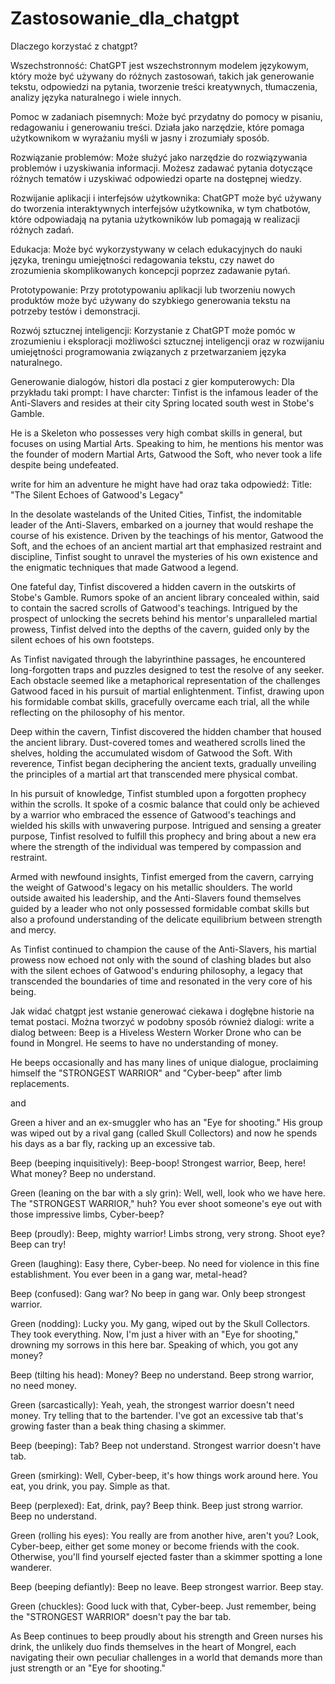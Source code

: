 # Zastosowanie_dla_chatgpt

Dlaczego korzystać z chatgpt?

Wszechstronność: ChatGPT jest wszechstronnym modelem językowym, który może być używany do różnych zastosowań, takich jak generowanie tekstu, odpowiedzi na pytania, tworzenie treści kreatywnych, tłumaczenia, analizy języka naturalnego i wiele innych.

Pomoc w zadaniach pisemnych: Może być przydatny do pomocy w pisaniu, redagowaniu i generowaniu treści. Działa jako narzędzie, które pomaga użytkownikom w wyrażaniu myśli w jasny i zrozumiały sposób.

Rozwiązanie problemów: Może służyć jako narzędzie do rozwiązywania problemów i uzyskiwania informacji. Możesz zadawać pytania dotyczące różnych tematów i uzyskiwać odpowiedzi oparte na dostępnej wiedzy.

Rozwijanie aplikacji i interfejsów użytkownika: ChatGPT może być używany do tworzenia interaktywnych interfejsów użytkownika, w tym chatbotów, które odpowiadają na pytania użytkowników lub pomagają w realizacji różnych zadań.

Edukacja: Może być wykorzystywany w celach edukacyjnych do nauki języka, treningu umiejętności redagowania tekstu, czy nawet do zrozumienia skomplikowanych koncepcji poprzez zadawanie pytań.

Prototypowanie: Przy prototypowaniu aplikacji lub tworzeniu nowych produktów może być używany do szybkiego generowania tekstu na potrzeby testów i demonstracji.

Rozwój sztucznej inteligencji: Korzystanie z ChatGPT może pomóc w zrozumieniu i eksploracji możliwości sztucznej inteligencji oraz w rozwijaniu umiejętności programowania związanych z przetwarzaniem języka naturalnego.

Generowanie dialogów, histori dla postaci z gier komputerowych:
Dla przykładu taki prompt:
I have charcter:
Tinfist is the infamous leader of the Anti-Slavers and resides at their city Spring located south west in Stobe's Gamble.

He is a Skeleton who possesses very high combat skills in general, but focuses on using Martial Arts. Speaking to him, he mentions his mentor was the founder of modern Martial Arts, Gatwood the Soft, who never took a life despite being undefeated.

write for him an adventure he might have had
oraz taka odpowiedź:
Title: "The Silent Echoes of Gatwood's Legacy"

In the desolate wastelands of the United Cities, Tinfist, the indomitable leader of the Anti-Slavers, embarked on a journey that would reshape the course of his existence. Driven by the teachings of his mentor, Gatwood the Soft, and the echoes of an ancient martial art that emphasized restraint and discipline, Tinfist sought to unravel the mysteries of his own existence and the enigmatic techniques that made Gatwood a legend.

One fateful day, Tinfist discovered a hidden cavern in the outskirts of Stobe's Gamble. Rumors spoke of an ancient library concealed within, said to contain the sacred scrolls of Gatwood's teachings. Intrigued by the prospect of unlocking the secrets behind his mentor's unparalleled martial prowess, Tinfist delved into the depths of the cavern, guided only by the silent echoes of his own footsteps.

As Tinfist navigated through the labyrinthine passages, he encountered long-forgotten traps and puzzles designed to test the resolve of any seeker. Each obstacle seemed like a metaphorical representation of the challenges Gatwood faced in his pursuit of martial enlightenment. Tinfist, drawing upon his formidable combat skills, gracefully overcame each trial, all the while reflecting on the philosophy of his mentor.

Deep within the cavern, Tinfist discovered the hidden chamber that housed the ancient library. Dust-covered tomes and weathered scrolls lined the shelves, holding the accumulated wisdom of Gatwood the Soft. With reverence, Tinfist began deciphering the ancient texts, gradually unveiling the principles of a martial art that transcended mere physical combat.

In his pursuit of knowledge, Tinfist stumbled upon a forgotten prophecy within the scrolls. It spoke of a cosmic balance that could only be achieved by a warrior who embraced the essence of Gatwood's teachings and wielded his skills with unwavering purpose. Intrigued and sensing a greater purpose, Tinfist resolved to fulfill this prophecy and bring about a new era where the strength of the individual was tempered by compassion and restraint.

Armed with newfound insights, Tinfist emerged from the cavern, carrying the weight of Gatwood's legacy on his metallic shoulders. The world outside awaited his leadership, and the Anti-Slavers found themselves guided by a leader who not only possessed formidable combat skills but also a profound understanding of the delicate equilibrium between strength and mercy.

As Tinfist continued to champion the cause of the Anti-Slavers, his martial prowess now echoed not only with the sound of clashing blades but also with the silent echoes of Gatwood's enduring philosophy, a legacy that transcended the boundaries of time and resonated in the very core of his being.


Jak widać chatgpt jest wstanie generować ciekawa i dogłębne historie na temat postaci.
Można tworzyć w podobny sposób również dialogi:
write a dialog between:
Beep is a Hiveless Western Worker Drone who can be found in Mongrel. He seems to have no understanding of money.

He beeps occasionally and has many lines of unique dialogue, proclaiming himself the "STRONGEST WARRIOR" and "Cyber-beep" after limb replacements.

and

Green a hiver and an ex-smuggler who has an "Eye for shooting." His group was wiped out by a rival gang (called Skull Collectors) and now he spends his days as a bar fly, racking up an excessive tab.

Beep (beeping inquisitively): Beep-boop! Strongest warrior, Beep, here! What money? Beep no understand.

Green (leaning on the bar with a sly grin): Well, well, look who we have here. The "STRONGEST WARRIOR," huh? You ever shoot someone's eye out with those impressive limbs, Cyber-beep?

Beep (proudly): Beep, mighty warrior! Limbs strong, very strong. Shoot eye? Beep can try!

Green (laughing): Easy there, Cyber-beep. No need for violence in this fine establishment. You ever been in a gang war, metal-head?

Beep (confused): Gang war? No beep in gang war. Only beep strongest warrior.

Green (nodding): Lucky you. My gang, wiped out by the Skull Collectors. They took everything. Now, I'm just a hiver with an "Eye for shooting," drowning my sorrows in this here bar. Speaking of which, you got any money?

Beep (tilting his head): Money? Beep no understand. Beep strong warrior, no need money.

Green (sarcastically): Yeah, yeah, the strongest warrior doesn't need money. Try telling that to the bartender. I've got an excessive tab that's growing faster than a beak thing chasing a skimmer.

Beep (beeping): Tab? Beep not understand. Strongest warrior doesn't have tab.

Green (smirking): Well, Cyber-beep, it's how things work around here. You eat, you drink, you pay. Simple as that.

Beep (perplexed): Eat, drink, pay? Beep think. Beep just strong warrior. Beep no understand.

Green (rolling his eyes): You really are from another hive, aren't you? Look, Cyber-beep, either get some money or become friends with the cook. Otherwise, you'll find yourself ejected faster than a skimmer spotting a lone wanderer.

Beep (beeping defiantly): Beep no leave. Beep strongest warrior. Beep stay.

Green (chuckles): Good luck with that, Cyber-beep. Just remember, being the "STRONGEST WARRIOR" doesn't pay the bar tab.

As Beep continues to beep proudly about his strength and Green nurses his drink, the unlikely duo finds themselves in the heart of Mongrel, each navigating their own peculiar challenges in a world that demands more than just strength or an "Eye for shooting."
